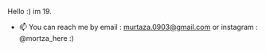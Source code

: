 Hello :) im 19.

- 📫 You can reach me by email : murtaza.0903@gmail.com
                      or instagram : @mortza_here :)

<!---
MurtazaCanCodeDUH/MurtazaCanCodeDUH is a ✨ special ✨ repository because its `README.md` (this file) appears on your GitHub profile.
You can click the Preview link to take a look at your changes.
--->
